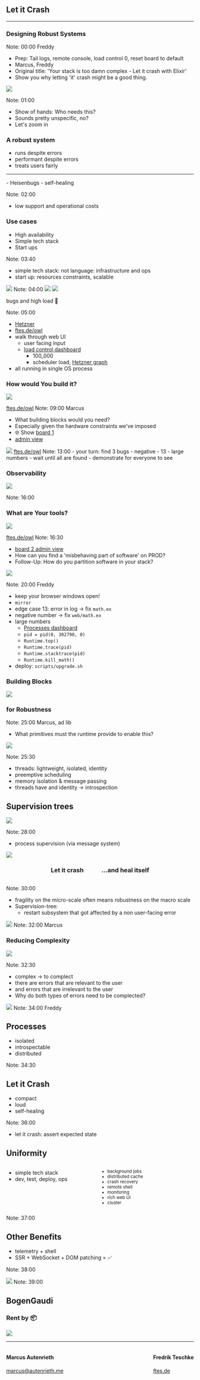 <!-- Use external markdown resource, separate slides by three newlines; vertical slides by two newlines -->
## Let it Crash
----
### Designing Robust Systems

Note:
00:00 Freddy
- Prep: Tail logs, remote console, load control 0, reset board to default
- Marcus, Freddy
- Original title: 'Your stack is too damn complex - Let it crash with Elixir'
- Show you why letting 'it' crash might be a good thing.



<img src="img/robustness_air_quotes.jpg" class="r-stretch" />

Note:
01:00
- Show of hands: Who needs this?
- Sounds pretty unspecific, no?
- Let's zoom in



### A robust system
- runs despite errors
- performant despite errors
- treats users fairly
<hr class="fragment" data-fragment-index="1" />
- Heisenbugs <!-- .element: class="fragment" data-fragment-index="1" -->
- self-healing <!-- .element: class="fragment" data-fragment-index="1" -->

Note:
02:00
- low support and operational costs



### Use cases
- High availability
- Simple tech stack
- Start ups

Note:
03:40
- simple tech stack: not language: infrastructure and ops
- start up: resources constraints, scalable



<img src="img/robustness-vs-dx.jpg" class="r-stretch" />
Note:
04:00



<img src="img/demo-time.jpg" class="r-stretch" />

<img src="img/hetzner-box.avif" class="r-stretch" />

bugs and high load 🐞

Note:
05:00
- <a target="_blank" href="https://console.hetzner.com/projects/11266407/servers/103367032/overview">Hetzner</a>
- <a target="_blank" href="https://ftes.de/owl">ftes.de/owl</a>
- walk through web UI
  - user facing input
  - <a target="_blank" href="https://dcon-elixir.ftes.de/dashboard/load_control">load control dashboard</a>
    - 100_000
    - scheduler load, <a href="https://console.hetzner.com/projects/11266407/servers/103367032/graphs">Hetzner graph</a>
- all running in single OS process



### How would You build it?
<!-- qrencode -o img/qrcode-board-building-blocks.png https://dcon-elixir.ftes.de/board/building-blocks -->
<img src="img/qrcode-board-building-blocks.png" class="r-stretch" />

[ftes.de/owl](https://ftes.de/owl)
Note:
09:00 Marcus
- What building blocks would you need?
- Especially given the hardware constraints we've imposed
- 🌐 Show <a target="_blank" href="https://dcon-elixir.ftes.de/board/building-blocks">board 1</a>
- <a target="_blank" href="https://dcon-elixir.ftes.de/board/building-blocks/admin">admin view</a>



<img src="img/lets-break-the-system.jpg" class="r-stretch" />
<a href="https://ftes.de/owl" target="_blank">ftes.de/owl</a>
Note:
13:00
- your turn: find 3 bugs
  - negative
  - 13
  - large numbers
- wait until all are found
- demonstrate for everyone to see



### Observability
<img src="img/observability.jpg" class="r-stretch" />

Note:
16:00



### What are Your tools?
<!-- qrencode -o img/qrcode-board-observability.png https://dcon-elixir.ftes.de/board/observability -->
<img src="img/qrcode-board-observability.png" class="r-stretch" />

[ftes.de/owl](https://ftes.de/owl)
Note:
16:30
- <a target="_blank" href="https://dcon-elixir.ftes.de/board/observability/admin">board 2 admin view</a>
- How can you find a 'misbehaving part of software' on PROD?
- Follow-Up: How do you partition software in your stack?



<img src="img/sheldon-hunts-bugs.jpg" class="r-stretch" />

Note:
20:00 Freddy
- keep your browser windows open!
- `mirror`
- edge case 13: error in log -> fix `math.ex`
- negative number -> fix `web/math.ex`
- large numbers
  - <a target="_blank" href="https://dcon-elixir.ftes.de/dashboard/processes?limit=50&search=&sort_by=reductions_diff&sort_dir=desc">Processes dashboard</a>
  - `pid = pid(0, 302790, 0)`
  - `Runtime.top()`
  - `Runtime.trace(pid)`
  - `Runtime.stacktrace(pid)`
  - `Runtime.kill_math()`
- deploy: `scripts/upgrade.sh`



### Building Blocks
<img src="img/legos.jpg" class="r-stretch" />

### for Robustness

Note:
25:00 Marcus, ad lib
- What primitives must the runtime provide to enable this?



<img src="img/lego-plate-threads-meme.jpg" class="r-stretch" />

Note:
25:30
- threads: lightweight, isolated, identity
- preemptive scheduling
- memory isolation & message passing
- threads have and identity -> introspection



## Supervision trees
<img src="img/lego-tree-2.avif" class="r-stretch" />

Note:
28:00
- process supervision (via message system)



<img src="img/just-restart-part-of-system.jpg" class="r-stretch" />
<div style="display: flex; gap: 3rem; justify-content: center;">
  <h3 class="fragment">Let it crash</h3>
  <h3 class="fragment">...and heal itself</h3>
</div>

Note:
30:00
- fragility on the micro-scale often means robustness on the macro scale
- Supervision-tree:
  - restart subsystem that got affected by a non user-facing error



<img src="img/complecting-code-paths-spiderman.jpg" class="r-stretch" />
Note:
32:00 Marcus



### Reducing Complexity
<img src="img/complect-tangled.jpg" class="r-stretch" />

Note:
32:30
- complex -> to complect
- there are errors that are relevant to the user
- and errors that are irrelevant to the user
- Why do both types of errors need to be complected?



<img src="img/long-tail-of-benefits.jpg" class="r-stretch" />
Note:
34:00 Freddy



## Processes
- isolated
- introspectable
- distributed

Note:
34:30


## Let it Crash
- compact
- loud
- self-healing

Note:
36:00
- let it crash: assert expected state



## Uniformity
<div style="display: grid; grid-template-columns: repeat(2, minmax(0, 1fr))">

- simple tech stack
- dev, test, deploy, ops

<small>

- background jobs
- distributed cache
- crash recovery
- remote shell
- monitoring
- rich web UI
- cluster

</small>
</div>

Note:
37:00


## Other Benefits
- telemetry + shell
- SSR + WebSocket + DOM patching = ✅

Note:
38:00



<img src="img/robustness-and-dx.jpg" class="r-stretch" />
Note:
39:00



<!-- .slide: data-background-image="img/bogengaudi.avif" class="orange" -->
## BogenGaudi

<div class="r-stretch"></div>

### Rent by 📦



<img src="img/feedback.avif" class="r-stretch" />

---

<div style="display: flex; justify-content: space-between;">
<div>

#### Marcus Autenrieth
[marcus@autenrieth.me](mailto:marcus@autenrieth.me)

</div>
<div>

#### Fredrik Teschke
[ftes.de](https://ftes.de)

</div>
</div>

